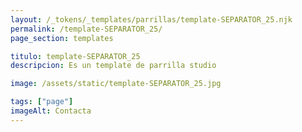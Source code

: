 ```yaml
---
layout: /_tokens/_templates/parrillas/template-SEPARATOR_25.njk
permalink: /template-SEPARATOR_25/
page_section: templates

titulo: template-SEPARATOR_25
descripcion: Es un template de parrilla studio

image: /assets/static/template-SEPARATOR_25.jpg

tags: ["page"]
imageAlt: Contacta
---
```

